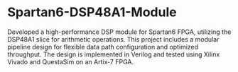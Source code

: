 # Spartan6-DSP48A1-Module
Developed a high-performance DSP module for Spartan6 FPGA, utilizing the DSP48A1 slice for arithmetic operations. This project includes a modular pipeline design for flexible data path configuration and optimized throughput. The design is implemented in Verilog and tested using Xilinx Vivado and QuestaSim on an Artix-7 FPGA.
